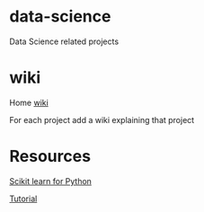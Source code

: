 # data-science
Data Science related projects

# wiki
Home [wiki](https://github.com/ash-14/data-science/wiki)

For each project add a wiki explaining that project

# Resources
[Scikit learn for Python](https://scikit-learn.org/stable/)

[Tutorial](https://scikit-learn.org/stable/tutorial/)
